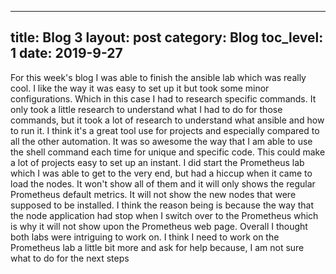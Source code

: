 
---
title: Blog 3
layout: post
category: Blog
toc_level: 1
date: 2019-9-27
---
For this week's blog I was able to finish the  ansible lab which was really cool. I like the way it was easy to set up it but  took some minor  configurations. Which in this case I had to research  specific commands. It only took a little research to understand what I had to do for those commands, but it took a lot of research to understand what ansible and how to run it. I think it's a great tool use for projects and especially compared to all the other  automation. It was so awesome the way that I am able to use the shell command each time for unique and specific code. This could make a lot of projects easy to set up an instant. I did start the Prometheus lab which I was able to get to the very end, but had a hiccup when it came to load the nodes. It won't show all of them and it will only  shows the regular Prometheus default metrics. It will not show the new nodes that  were supposed to be installed. I think the reason being is because the way that the node application had stop when I switch over to the Prometheus  which is why it will not show upon the Prometheus  web page. Overall I thought  both labs were intriguing  to work on. I think I need to work on the Prometheus lab a little bit more and ask for help because, I am not sure what to do for the next steps

